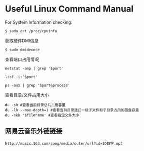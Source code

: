 # Useful Linux Command Manual

For System Information checking:
```
$ sudo cat /proc/cpuinfo
```

获取硬件DMI信息
```
$ sudo dmidecode
```

查看端口占用情况
```
netstat -anp | grep '$port'
```
```
lsof -i:'$port'
```
```
ps -aux | grep '$port&process'
```

查看目录/文件占用大小
```
du -sh #查看当前目录总共占用容量
du -lh --max-depth=1 #查看当前目录递归一级子文件和子目录占用的磁盘容量
du -skh '$filename' #查看指定文件大小
```

## 网易云音乐外链链接
    http://music.163.com/song/media/outer/url?id=ID数字.mp3